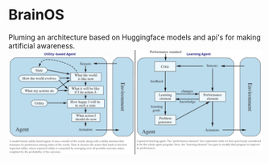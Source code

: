 # BrainOS

Pluming an architecture based on Huggingface models and api's for making artificial awareness.
![](./architecture.png)
